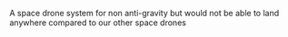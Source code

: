 A space drone system for non anti-gravity but would not be able to land anywhere compared to our other space drones

